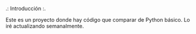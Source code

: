 .: Introducción :.

Este es un proyecto donde hay código que comparar de Python básico. Lo iré actualizando semanalmente.



